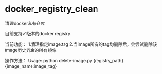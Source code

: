 # docker_registry_clean
清理docker私有仓库

目前支持v1版本的docker registry

当前功能：
1.清理指定image:tag
2.当image所有的tag均删除后，会尝试删除该image历史冗余的所有镜像

操作方法：
Usage:
    python delete-image.py  {registry_path}  {image_name:image_tag}




